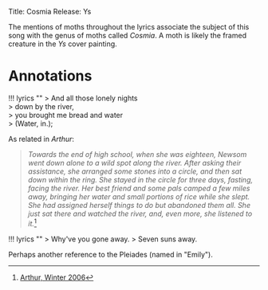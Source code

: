 Title: Cosmia
Release: Ys

The mentions of moths throughout the lyrics associate the subject of this song with the genus of moths called *Cosmia*. A moth is likely the framed creature in the *Ys* cover painting.

# Annotations #

!!! lyrics ""
	> And all those lonely nights  
	> down by the river,  
	> you brought me bread and water  
	> (Water, in.);

As related in *Arthur*:

> *Towards the end of high school, when she was eighteen, Newsom went down alone to a wild spot along the river. After asking their assistance, she arranged some stones into a circle, and then sat down within the ring. She stayed in the circle for three days, fasting, facing the river. Her best friend and some pals camped a few miles away, bringing her water and small portions of rice while she slept. She had assigned herself things to do but abandoned them all. She just sat there and watched the river, and, even more, she listened to it.*[^arthur]

[^arthur]:[Arthur, Winter 2006][arthur]

!!! lyrics ""
	> Why've you gone away.
	> Seven suns away.
	
Perhaps another reference to the Pleiades (named in "Emily").

[arthur]: https://arthurmag.com/2006/12/23/nearer-the-heart-of-things-erik-davis-on-joanna-newsom-from-arthur-no-25winter-02006/
